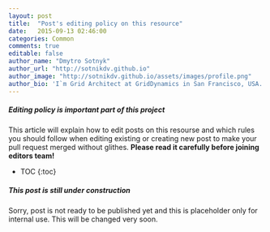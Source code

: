```yaml
---
layout: post
title:  "Post's editing policy on this resource"
date:   2015-09-13 02:46:00
categories: Common
comments: true
editable: false
author_name: "Dmytro Sotnyk"
author_url: "http://sotnikdv.github.io"
author_image: "http://sotnikdv.github.io/assets/images/profile.png"
author_bio: 'I`m Grid Architect at GridDynamics in San Francisco, USA. You can find me also in <a href="http://plus.google.com/109421189749606131821">Google+</a> or <a href="https://www.linkedin.com/in/sotnikdv">LinkedIn</a>.'
---
```


<div class="note warning">
  <h5>Editing policy is important part of this project</h5>
  <p>
    This article will explain how to edit posts on this resourse and which rules you should follow when editing existing or creating new post to make your pull request merged without glithes. <b>Please read it carefully before joining editors team!</b>
  </p>
</div>

* TOC
{:toc}

<div class="note unreleased">
  <h5>This post is still under construction</h5>
  <p>
    Sorry, post is not ready to be published yet and this is placeholder only for internal use. This will be changed very soon.
  </p>
</div>

